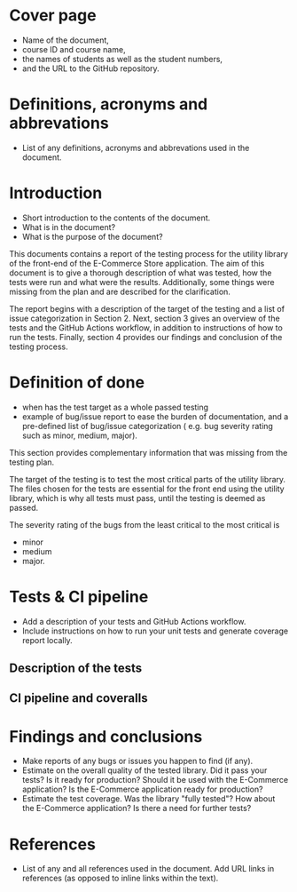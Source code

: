 # Cover page

- Name of the document,
- course ID and course name,
- the names of students as well as the student numbers,
- and the URL to the GitHub repository.

# Definitions, acronyms and abbrevations

- List of any definitions, acronyms and abbrevations used in the document.

# Introduction

- Short introduction to the contents of the document.
- What is in the document?
- What is the purpose of the document?

This documents contains a report of the testing process for the utility library of the front-end of the E-Commerce
Store application. The aim of this document is to give a thorough description of what was tested, how the tests were
run and what were the results. Additionally, some things were missing from the plan and are described for the
clarification.

The report begins with a description of the target of the testing and a list of issue categorization in Section 2.
Next, section 3 gives an overview of the tests and the GitHub Actions workflow, in addition to instructions of how
to run the tests. Finally, section 4 provides our findings and conclusion of the testing process.

# Definition of done

- when has the test target as a whole passed testing
- example of bug/issue report to ease the burden of documentation, and a pre-defined list of bug/issue categorization (
  e.g. bug severity rating such as minor, medium, major).

This section provides complementary information that was missing from the testing plan.

The target of the testing is to test the most critical parts of the utility library. The files chosen for the tests are
essential for the front end using the utility library, which is why all tests must pass, until the testing is deemed as
passed.

The severity rating of the bugs from the least critical to the most critical is 

- minor
- medium
- major.

# Tests & CI pipeline

- Add a description of your tests and GitHub Actions workflow.
- Include instructions on how to run your unit tests and generate coverage report locally.



## Description of the tests



## CI pipeline and coveralls



# Findings and conclusions

- Make reports of any bugs or issues you happen to find (if any).
- Estimate on the overall quality of the tested library. Did it pass your tests? Is it ready for production? Should
  it be used with the E-Commerce application? Is the E-Commerce application ready for production?
- Estimate the test coverage. Was the library "fully tested"? How about the E-Commerce application? Is there a need
  for further tests?



# References

- List of any and all references used in the document. Add URL links in references (as opposed to inline links within
  the text).
